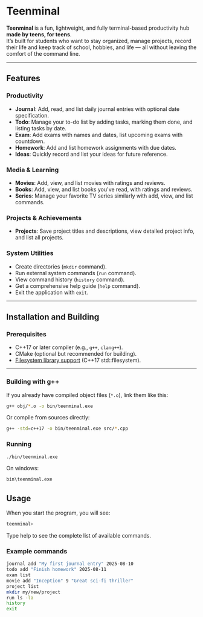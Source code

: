 # Teenminal

**Teenminal** is a fun, lightweight, and fully terminal-based productivity hub **made by teens, for teens**.  
It’s built for students who want to stay organized, manage projects, record their life and keep track of school, hobbies, and life — all without leaving the comfort of the command line.

---

## Features

### Productivity

- **Journal**: Add, read, and list daily journal entries with optional date specification.
- **Todo**: Manage your to-do list by adding tasks, marking them done, and listing tasks by date.
- **Exam**: Add exams with names and dates, list upcoming exams with countdown.
- **Homework**: Add and list homework assignments with due dates.
- **Ideas**: Quickly record and list your ideas for future reference.

### Media & Learning

- **Movies**: Add, view, and list movies with ratings and reviews.
- **Books**: Add, view, and list books you've read, with ratings and reviews.
- **Series**: Manage your favorite TV series similarly with add, view, and list commands.

### Projects & Achievements

- **Projects**: Save project titles and descriptions, view detailed project info, and list all projects.

### System Utilities

- Create directories (`mkdir` command).
- Run external system commands (`run` command).
- View command history (`history` command).
- Get a comprehensive help guide (`help` command).
- Exit the application with `exit`.

---

## Installation and Building

### Prerequisites

- C++17 or later compiler (e.g., `g++`, `clang++`).
- CMake (optional but recommended for building).
- [Filesystem library support](https://en.cppreference.com/w/cpp/filesystem) (C++17 std::filesystem).

---

### Building with g++

If you already have compiled object files (`*.o`), link them like this:

```bash
g++ obj/*.o -o bin/teenminal.exe
```

Or compile from sources directly:

```bash
g++ -std=c++17 -o bin/teenminal.exe src/*.cpp
```

### Running

```bash
./bin/teenminal.exe
```

On windows:

```bash
bin\teenminal.exe
```

## Usage

When you start the program, you will see:

```bash
teenminal>
```

Type help to see the complete list of available commands.

### Example commands

```bash
journal add "My first journal entry" 2025-08-10
todo add "Finish homework" 2025-08-11
exam list
movie add "Inception" 9 "Great sci-fi thriller"
project list
mkdir my/new/project
run ls -la
history
exit

```
